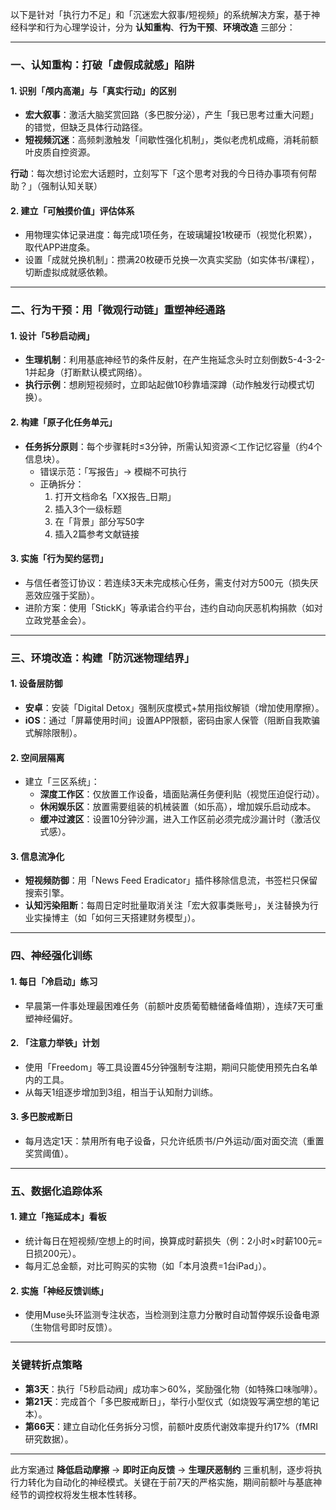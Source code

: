 以下是针对「执行力不足」和「沉迷宏大叙事/短视频」的系统解决方案，基于神经科学和行为心理学设计，分为 **认知重构**、**行为干预**、**环境改造** 三部分：

---

### **一、认知重构：打破「虚假成就感」陷阱**
#### **1. 识别「颅内高潮」与「真实行动」的区别**
- **宏大叙事**：激活大脑奖赏回路（多巴胺分泌），产生「我已思考过重大问题」的错觉，但缺乏具体行动路径。
- **短视频沉迷**：高频刺激触发「间歇性强化机制」，类似老虎机成瘾，消耗前额叶皮质自控资源。

**行动**：每次想讨论宏大话题时，立刻写下「这个思考对我的今日待办事项有何帮助？」（强制认知关联）

#### **2. 建立「可触摸价值」评估体系**
- 用物理实体记录进度：每完成1项任务，在玻璃罐投1枚硬币（视觉化积累），取代APP进度条。
- 设置「成就兑换机制」：攒满20枚硬币兑换一次真实奖励（如实体书/课程），切断虚拟成就感依赖。

---

### **二、行为干预：用「微观行动链」重塑神经通路**
#### **1. 设计「5秒启动阀」**
- **生理机制**：利用基底神经节的条件反射，在产生拖延念头时立刻倒数5-4-3-2-1并起身（打断默认模式网络）。
- **执行示例**：想刷短视频时，立即站起做10秒靠墙深蹲（动作触发行动模式切换）。

#### **2. 构建「原子化任务单元」**
- **任务拆分原则**：每个步骤耗时≤3分钟，所需认知资源＜工作记忆容量（约4个信息块）。
  - 错误示范：「写报告」→ 模糊不可执行
  - 正确拆分：
    1. 打开文档命名「XX报告_日期」
    2. 插入3个一级标题
    3. 在「背景」部分写50字
    4. 插入2篇参考文献链接

#### **3. 实施「行为契约惩罚」**
- 与信任者签订协议：若连续3天未完成核心任务，需支付对方500元（损失厌恶效应强于奖励）。
- 进阶方案：使用「StickK」等承诺合约平台，违约自动向厌恶机构捐款（如对立政党基金会）。

---

### **三、环境改造：构建「防沉迷物理结界」**
#### **1. 设备层防御**
- **安卓**：安装「Digital Detox」强制灰度模式+禁用指纹解锁（增加使用摩擦）。
- **iOS**：通过「屏幕使用时间」设置APP限额，密码由家人保管（阻断自我欺骗式解除限制）。

#### **2. 空间层隔离**
- 建立「三区系统」：
  - **深度工作区**：仅放置工作设备，墙面贴满任务便利贴（视觉压迫促行动）。
  - **休闲娱乐区**：放置需要组装的机械装置（如乐高），增加娱乐启动成本。
  - **缓冲过渡区**：设置10分钟沙漏，进入工作区前必须完成沙漏计时（激活仪式感）。

#### **3. 信息流净化**
- **短视频防御**：用「News Feed Eradicator」插件移除信息流，书签栏只保留搜索引擎。
- **认知污染阻断**：每周日定时批量取消关注「宏大叙事类账号」，关注替换为行业实操博主（如「如何三天搭建财务模型」）。

---

### **四、神经强化训练**
#### **1. 每日「冷启动」练习**
- 早晨第一件事处理最困难任务（前额叶皮质葡萄糖储备峰值期），连续7天可重塑神经偏好。

#### **2. 「注意力举铁」计划**
- 使用「Freedom」等工具设置45分钟强制专注期，期间只能使用预先白名单内的工具。
- 从每天1组逐步增加到3组，相当于认知耐力训练。

#### **3. 多巴胺戒断日**
- 每月选定1天：禁用所有电子设备，只允许纸质书/户外运动/面对面交流（重置奖赏阈值）。

---

### **五、数据化追踪体系**
#### **1. 建立「拖延成本」看板**
- 统计每日在短视频/空想上的时间，换算成时薪损失（例：2小时×时薪100元=日损200元）。
- 每月汇总金额，对比可购买的实物（如「本月浪费=1台iPad」）。

#### **2. 实施「神经反馈训练」**
- 使用Muse头环监测专注状态，当检测到注意力分散时自动暂停娱乐设备电源（生物信号即时反馈）。

---

### **关键转折点策略**
- **第3天**：执行「5秒启动阀」成功率＞60%，奖励强化物（如特殊口味咖啡）。
- **第21天**：完成首个「多巴胺戒断日」，举行小型仪式（如烧毁写满空想的笔记本）。
- **第66天**：建立自动化任务拆分习惯，前额叶皮质代谢效率提升约17%（fMRI研究数据）。

---

此方案通过 **降低启动摩擦** → **即时正向反馈** → **生理厌恶制约** 三重机制，逐步将执行力转化为自动化的神经模式。关键在于前7天的严格实施，期间前额叶与基底神经节的调控权将发生根本性转移。